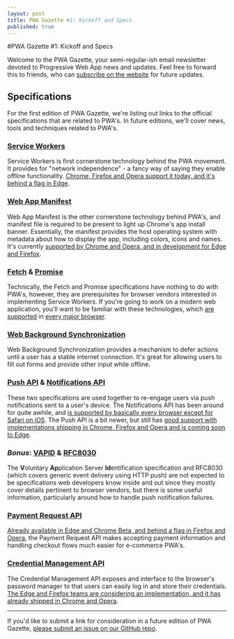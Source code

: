 ```yaml
---
layout: post
title: PWA Gazette #1: Kickoff and Specs
published: true
---
```


#PWA Gazette #1: Kickoff and Specs

Welcome to the PWA Gazette, your semi-regular-ish email newsletter devoted to Progressive Web App news and updates. Feel free to forward this to friends, who can [subscribe on the website](http://pwagazette.com/) for future updates.

## Specifications
For the first edition of PWA Gazette, we're listing out links to the official specifications that are related to PWA's. In future editions, we'll cover news, tools and techniques related to PWA's.

### [Service Workers](https://w3c.github.io/ServiceWorker/v1/)
Service Workers is first cornerstone technology behind the PWA movement. It provides for "network independence" - a fancy way of saying they enable offline functionality. [Chrome, Firefox and Opera support it today, and it's behind a flag in Edge](http://www.caniuse.com/#feat=serviceworkers).

### [Web App Manifest](https://w3c.github.io/manifest/)
Web App Manifest is the other cornerstone technology behind PWA's, and manifest file is required to be present to light up Chrome's app install banner. Essentially, the manifest provides the host operating system with metadata about how to display the app, including colors, icons and names. It's currently [supported by Chrome and Opera, and in development for Edge and Firefox](http://www.caniuse.com/#feat=web-app-manifest).

### [Fetch](https://fetch.spec.whatwg.org/) & [Promise](http://www.ecma-international.org/ecma-262/6.0/#sec-promise-objects)
Technically, the Fetch and Promise specifications have nothing to do with PWA's, however, they are prerequisites for browser vendors interested in implementing Service Workers. If you're going to work on a modern web application, you'll want to be familiar with these technologies, which [are supported](http://www.caniuse.com/#feat=fetch) in [every major browser](http://www.caniuse.com/#feat=promises).

### [Web Background Synchronization](https://wicg.github.io/BackgroundSync/spec/)
Web Background Synchronization provides a mechanism to defer actions until a user has a stable internet connection. It's great for allowing users to fill out forms and provide other input while offline.

### [Push API](https://www.w3.org/TR/push-api/) & [Notifications API](https://notifications.spec.whatwg.org/)
These two specifications are used together to re-engage users via push notifications sent to a user's device. The Notifications API has been around for quite awhile, and [is supported by basically every browser except for Safari on iOS](http://www.caniuse.com/#feat=notifications). The Push API is a bit newer, but still has [good support with implementations shipping in Chrome, Firefox and Opera and is coming soon to Edge](http://www.caniuse.com/#feat=push-api).

### *Bonus*: [VAPID](https://tools.ietf.org/html/draft-ietf-webpush-vapid-03) & [RFC8030](https://tools.ietf.org/html/rfc8030)
The **V**oluntary **Ap**plication Server **Id**entification specification and RFC8030 (which covers generic event delivery using HTTP push) are not expected to be specifications web developers know inside and out since they mostly cover details pertinent to browser vendors, but there is some useful information, particularly around how to handle push notification failures.

### [Payment Request API](https://www.w3.org/TR/payment-request/)
[Already available in Edge and Chrome Beta, and behind a flag in Firefox and Opera](http://www.caniuse.com/#feat=payment-request), the Payment Request API makes accepting payment information and handling checkout flows much easier for e-commerce PWA's.

### [Credential Management API](https://www.w3.org/TR/credential-management/)
The Credential Management API exposes and interface to the browser's password manager to that users can easily log in and store their credentials. [The Edge and Firefox teams are considering an implementation, and it has already shipped in Chrome and Opera](http://www.caniuse.com/#feat=credential-management).

---

If you'd like to submit a link for consideration in a future edition of PWA Gazette, [please submit an issue on our GitHub repo](https://github.com/nikmd23/pwa-gazette/issues/new).